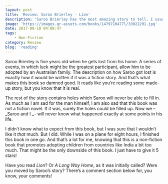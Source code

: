```yaml
---
layout: post
title: 'Review: Saroo Brierley - Lion'
description: 'Saroo Brierley has the most amazing story to tell. I usually don&#8217;t read stories like this. Based on a true story, etcetera etcetera. His book however, was on my list for a long time. And I found it in the Calgary airport on my way home. Of course I bought it. I was curious to find out the story about the kid that got lost in India and lived the life in Australia, only to find his hometown again. Spoiler alert: a lot of luck was needed here.'
image: 'https://images.gr-assets.com/books/1479710477l/33022291.jpg'
date: 2017-08-18 04:08:47
tags:
    - Non-Fiction
category: Review
blog: 'reading'
---
```

Saroo Brierley is five years old when he gets lost from his home. A series of events, in which luck might be the greatest participant, allow him to be adopted by an Australian family. The description on how Saroo got lost is exactly how it would be written if it was a fiction story. And that&#8217;s what makes this book so damned good. It reads like you&#8217;re reading some made-up story, but you know that it is real.

The rest of the story contains holes which Saroo will never be able to fill in. As much as I am sad for the man himself, I am also sad that this book was not a fiction novel. If it was, surely the holes could be filled up. Now we &#8211; _Saroo and I _&#8211; will never know what happened exactly at some points in his life.

I didn&#8217;t know what to expect from this book, but I was sure that I wouldn&#8217;t like it _that_ much. But I did. While I was on a plane for eight hours, I finished this book in one go. And that&#8217;s a lot for me, knowing that this is a non-fiction book that promotes adopting children from countries like India a bit too much. That might be the only downside of this book. I just have to give it 5 stars!

Have you read <em>Lion</em>? Or <em>A Long Way Home</em>, as it was initially called? Were you moved by Saroo&#8217;s story? There&#8217;s a comment section below for, you know, your comments!